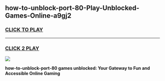 
## how-to-unblock-port-80-Play-Unblocked-Games-Online-a9gj2
<h3>
<a href="https://premium76.site?title=how-to-unblock-port-80&ref=25A">CLICK TO PLAY</a></h3>
<hr>

<h3>
<a href="https://premium76.site?title=how-to-unblock-port-80&ref=25A">CLICK 2 PLAY</a>
  
</h3>

<a href="https://premium76.site?title=how-to-unblock-port-80&ref=25A"><img src="https://clearcache.store/games.png"></a>


**how-to-unblock-port-80 games unblocked: Your Gateway to Fun and Accessible Online Gaming**
